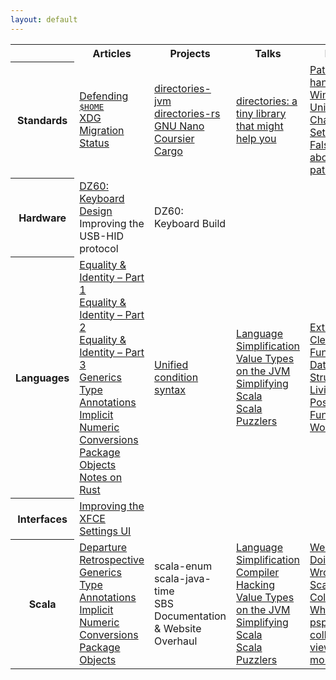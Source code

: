 ```yaml
---
layout: default
---
```


<div class="wrapper">

<table class="table-medium">
  <tr>
    <th class="table-topic"></th>
    <th>Articles</th>
    <th>Projects</th>
    <th>Talks</th>
    <th>Links</th>
  </tr>
  <tr>
    <th class="table-topic">Standards</th>
    <td>
      <a href="standards/defending-home">Defending <kbd>$HOME</kbd></a><br/>
      <a href="standards/xdg-migration-status">XDG Migration Status</a>
    </td>
    <td>
      <a href="https://github.com/soc/directories-jvm/">directories-jvm</a><br/>
      <a href="https://github.com/soc/directories-rs/">directories-rs</a><br/>
      <a href="http://git.savannah.gnu.org/cgit/nano.git/commit/?id=c16e79b612eb8e061a4bd0b5f187c37a036fc403">GNU Nano</a><br/>
      <a href="https://github.com/coursier/coursier/pull/676">Coursier</a><br/>
      <a href="https://github.com/rust-lang/cargo/pull/5183">Cargo</a><br/>
    </td>
    <td>
      <a href="talks/rust-meetup-2018">directories: a tiny library that might help you</a><br/>
    </td>
    <td>
      <a href="https://googleprojectzero.blogspot.de/2016/02/the-definitive-guide-on-win32-to-nt.html">Path handling on Windows</a><br/>
      <a href="https://www.joelonsoftware.com/2003/10/08/the-absolute-minimum-every-software-developer-absolutely-positively-must-know-about-unicode-and-character-sets-no-excuses/">Unicode &amp; Character Sets</a><br/>
      <a href="https://yakking.branchable.com/posts/falsehoods-programmers-believe-about-file-paths/">Falsehoods about paths</a><br/>
    </td>
  </tr>
  <tr>
    <th class="table-topic">Hardware</th>
    <td>
      <a href="hardware/keyboard-design">DZ60: Keyboard Design</a><br/>
      Improving the USB-HID protocol
    </td>
    <td>
      DZ60: Keyboard Build<br/>
    </td>
    <td></td>
    <td></td>
  </tr>
  <tr>
    <th class="table-topic">Languages</th>
    <td>
      <a href="languages/equality-and-identity-part1">Equality &amp; Identity – Part 1</a><br/>
      <a href="languages/equality-and-identity-part2">Equality &amp; Identity – Part 2</a><br/>
      <a href="languages/equality-and-identity-part3">Equality &amp; Identity – Part 3</a><br/>
      <a href="languages/generics">Generics</a><br/>
      <a href="languages/type-annotations">Type Annotations</a><br/>
      <a href="languages/implicit-numeric-conversions">Implicit Numeric Conversions</a><br/>
      <a href="languages/package-objects">Package Objects</a><br/>
      <a href="languages/notes-on-rust">Notes on Rust</a><br/>
    </td>
    <td>
      <a href="languages/unified-condition-syntax">Unified condition syntax</a><br/>
    </td>
    <td>
      <a href="talks/scalasphere-2016">Language Simplification</a><br/>
      <a href="talks/scaladays-2015">Value Types on the JVM</a><br/>
      <a href="talks/scaladays-2014">Simplifying Scala</a><br/>
      <a href="talks/functional-meetup-2014">Scala Puzzlers</a><br/>
    </td>
    <td>
      <a href="https://www.youtube.com/watch?v=pNhBQJN44YQ">Extreme Cleverness: Functional Data Structures</a><br/>
      <a href="https://www.youtube.com/watch?v=8OJ_-L1QcDw">Living in a Post-Functional World</a><br/>
    </td>
  </tr>
  <tr>
    <th class="table-topic">Interfaces</th>
    <td>
      <a href="interfaces/improving-the-xfce-settings-ui">Improving the XFCE Settings UI</a><br/>
    </td>
    <td></td>
    <td></td>
    <td></td>
  </tr>
  <tr>
    <th class="table-topic">Scala</th>
    <td>
      <a href="scala/departure">Departure</a><br/>
      <a href="scala/retrospective">Retrospective</a><br/>
      <a href="languages/generics">Generics</a><br/>
      <a href="languages/type-annotations">Type Annotations</a><br/>
      <a href="languages/implicit-numeric-conversions">Implicit Numeric Conversions</a><br/>
      <a href="languages/package-objects">Package Objects</a><br/>
    </td>
    <td>
      scala-enum<br/>
      scala-java-time<br/>
      SBS<br/>
      Documentation &amp; Website Overhaul<br/>
    </td>
    <td>
      <a href="talks/scalasphere-2016">Language Simplification</a><br/>
      <a href="talks/scalaworld-2015">Compiler Hacking</a><br/>
      <a href="talks/scaladays-2015">Value Types on the JVM</a><br/>
      <a href="talks/scaladays-2014">Simplifying Scala</a><br/>
      <a href="talks/functional-meetup-2014">Scala Puzzlers</a><br/>
    </td>
    <td>
      <a href="https://www.youtube.com/watch?v=TS1lpKBMkgg">We're Doing It All Wrong</a><br/>
      <a href="https://www.youtube.com/watch?v=uiJycy6dFSQ">Scala Collections: Why Not?</a><br/>
      <a href="https://www.youtube.com/watch?v=4jh94gowim0">psp collections: views and more</a><br/>
    </td>
  </tr>
</table>

</div>
